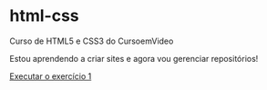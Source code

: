 # html-css
 Curso de HTML5 e CSS3 do CursoemVideo

Estou aprendendo a criar sites e agora vou gerenciar repositórios!

<a href="https://edwardteach15.github.io/html-css/exercicios/ex001/"> Executar o exercício 1</a>